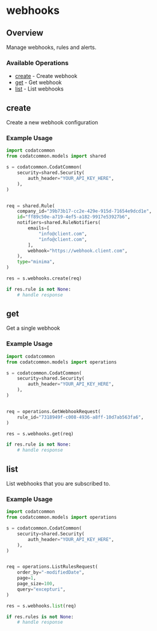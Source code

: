 # webhooks

## Overview

Manage webhooks, rules and alerts.

### Available Operations

* [create](#create) - Create webhook
* [get](#get) - Get webhook
* [list](#list) - List webhooks

## create

Create a new webhook configuration

### Example Usage

```python
import codatcommon
from codatcommon.models import shared

s = codatcommon.CodatCommon(
    security=shared.Security(
        auth_header="YOUR_API_KEY_HERE",
    ),
)


req = shared.Rule(
    company_id="39b73b17-cc2e-429e-915d-71654e9dcd1e",
    id="ff89c50e-a719-4ef5-a182-9917e53927b6",
    notifiers=shared.RuleNotifiers(
        emails=[
            "info@client.com",
            "info@client.com",
        ],
        webhook="https://webhook.client.com",
    ),
    type="minima",
)

res = s.webhooks.create(req)

if res.rule is not None:
    # handle response
```

## get

Get a single webhook

### Example Usage

```python
import codatcommon
from codatcommon.models import operations

s = codatcommon.CodatCommon(
    security=shared.Security(
        auth_header="YOUR_API_KEY_HERE",
    ),
)


req = operations.GetWebhookRequest(
    rule_id="7318949f-c008-4936-a8ff-10d7ab563fa6",
)

res = s.webhooks.get(req)

if res.rule is not None:
    # handle response
```

## list

List webhooks that you are subscribed to.

### Example Usage

```python
import codatcommon
from codatcommon.models import operations

s = codatcommon.CodatCommon(
    security=shared.Security(
        auth_header="YOUR_API_KEY_HERE",
    ),
)


req = operations.ListRulesRequest(
    order_by="-modifiedDate",
    page=1,
    page_size=100,
    query="excepturi",
)

res = s.webhooks.list(req)

if res.rules is not None:
    # handle response
```
